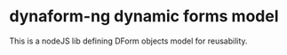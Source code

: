 

# dynaform-ng dynamic forms model

This is a nodeJS lib defining DForm objects model for reusability.



